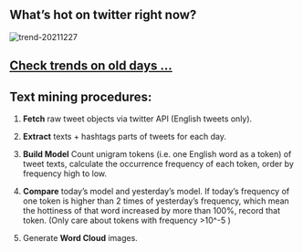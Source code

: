 ## What’s hot on twitter right now?

![trend-20211227][wordcloud]

[wordcloud]: https://raw.githubusercontent.com/xdqc/tweet-trend-everyday/master/word-cloud/trend-20211227.png?token=AF5V4P7ADR6KQBZ4CEDTNIK6AXRMU "trend-20211227"

## [Check trends on old days ...](https://github.com/xdqc/tweet-trend-everyday/tree/master/word-cloud)

## Text mining procedures:

1. **Fetch** raw tweet objects via twitter API (English tweets only).

2. **Extract** texts + hashtags parts of tweets for each day.

3. **Build Model** Count unigram tokens (i.e. one English word as a token) of tweet texts, calculate the occurrence frequency of each token, order by frequency high to low.

4. **Compare** today’s model and yesterday’s model. If today’s frequency of one token is higher than 2 times of yesterday’s frequency, which mean the hottiness of that word increased by more than 100%, record that token. (Only care about tokens with frequency >10^-5 )

5. Generate **Word Cloud** images.
